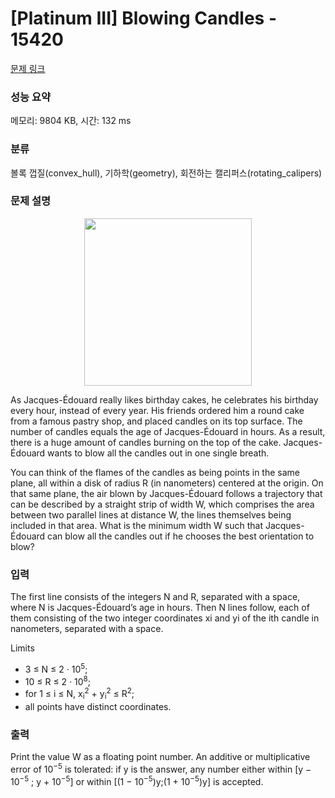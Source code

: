# [Platinum III] Blowing Candles - 15420 

[문제 링크](https://www.acmicpc.net/problem/15420) 

### 성능 요약

메모리: 9804 KB, 시간: 132 ms

### 분류

볼록 껍질(convex_hull), 기하학(geometry), 회전하는 캘리퍼스(rotating_calipers)

### 문제 설명

<p style="text-align:center"><img alt="" src="https://onlinejudgeimages.s3-ap-northeast-1.amazonaws.com/problem/15420/1.png" style="height:268px; width:268px"></p>

<p>As Jacques-Édouard really likes birthday cakes, he celebrates his birthday every hour, instead of every year. His friends ordered him a round cake from a famous pastry shop, and placed candles on its top surface. The number of candles equals the age of Jacques-Édouard in hours. As a result, there is a huge amount of candles burning on the top of the cake. Jacques-Édouard wants to blow all the candles out in one single breath.</p>

<p>You can think of the flames of the candles as being points in the same plane, all within a disk of radius R (in nanometers) centered at the origin. On that same plane, the air blown by Jacques-Édouard follows a trajectory that can be described by a straight strip of width W, which comprises the area between two parallel lines at distance W, the lines themselves being included in that area. What is the minimum width W such that Jacques-Édouard can blow all the candles out if he chooses the best orientation to blow?</p>

### 입력 

 <p>The first line consists of the integers N and R, separated with a space, where N is Jacques-Édouard’s age in hours. Then N lines follow, each of them consisting of the two integer coordinates xi and yi of the ith candle in nanometers, separated with a space.</p>

<p>Limits</p>

<ul>
	<li>3 ≤ N ≤ 2 · 10<sup>5</sup>;</li>
	<li>10 ≤ R ≤ 2 · 10<sup>8</sup>;</li>
	<li>for 1 ≤ i ≤ N, x<sub>i</sub><sup>2</sup> + y<sub>i</sub><sup>2</sup> ≤ R<sup>2</sup>;</li>
	<li>all points have distinct coordinates.</li>
</ul>

### 출력 

 <p>Print the value W as a floating point number. An additive or multiplicative error of 10<sup>−5</sup> is tolerated: if y is the answer, any number either within [y − 10<sup>−5</sup> ; y + 10<sup>−5</sup>] or within [(1 − 10<sup>−5</sup>)y;(1 + 10<sup>−5</sup>)y] is accepted.</p>

